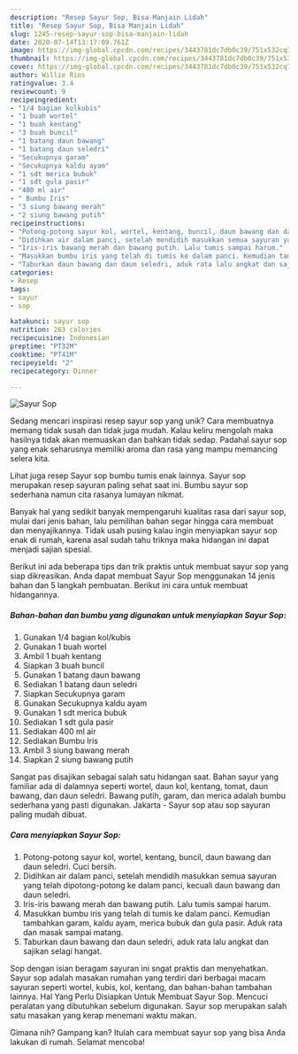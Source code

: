 ```yaml
---
description: "Resep Sayur Sop, Bisa Manjain Lidah"
title: "Resep Sayur Sop, Bisa Manjain Lidah"
slug: 1245-resep-sayur-sop-bisa-manjain-lidah
date: 2020-07-14T13:17:09.761Z
image: https://img-global.cpcdn.com/recipes/3443781dc7db0c39/751x532cq70/sayur-sop-foto-resep-utama.jpg
thumbnail: https://img-global.cpcdn.com/recipes/3443781dc7db0c39/751x532cq70/sayur-sop-foto-resep-utama.jpg
cover: https://img-global.cpcdn.com/recipes/3443781dc7db0c39/751x532cq70/sayur-sop-foto-resep-utama.jpg
author: Willie Rios
ratingvalue: 3.4
reviewcount: 9
recipeingredient:
- "1/4 bagian kolkubis"
- "1 buah wortel"
- "1 buah kentang"
- "3 buah buncil"
- "1 batang daun bawang"
- "1 batang daun seledri"
- "Secukupnya garam"
- "Secukupnya kaldu ayam"
- "1 sdt merica bubuk"
- "1 sdt gula pasir"
- "400 ml air"
- " Bumbu Iris"
- "3 siung bawang merah"
- "2 siung bawang putih"
recipeinstructions:
- "Potong-potong sayur kol, wortel, kentang, buncil, daun bawang dan daun seledri. Cuci bersih."
- "Didihkan air dalam panci, setelah mendidih masukkan semua sayuran yang telah dipotong-potong ke dalam panci, kecuali daun bawang dan daun seledri."
- "Iris-iris bawang merah dan bawang putih. Lalu tumis sampai harum."
- "Masukkan bumbu iris yang telah di tumis ke dalam panci. Kemudian tambahkan garam, kaldu ayam, merica bubuk dan gula pasir. Aduk rata dan masak sampai matang."
- "Taburkan daun bawang dan daun seledri, aduk rata lalu angkat dan sajikan selagi hangat."
categories:
- Resep
tags:
- sayur
- sop

katakunci: sayur sop 
nutrition: 263 calories
recipecuisine: Indonesian
preptime: "PT32M"
cooktime: "PT41M"
recipeyield: "2"
recipecategory: Dinner

---
```



![Sayur Sop](https://img-global.cpcdn.com/recipes/3443781dc7db0c39/751x532cq70/sayur-sop-foto-resep-utama.jpg)

Sedang mencari inspirasi resep sayur sop yang unik? Cara membuatnya memang tidak susah dan tidak juga mudah. Kalau keliru mengolah maka hasilnya tidak akan memuaskan dan bahkan tidak sedap. Padahal sayur sop yang enak seharusnya memiliki aroma dan rasa yang mampu memancing selera kita.

Lihat juga resep Sayur sop bumbu tumis enak lainnya. Sayur sop merupakan resep sayuran paling sehat saat ini. Bumbu sayur sop sederhana namun cita rasanya lumayan nikmat.

Banyak hal yang sedikit banyak mempengaruhi kualitas rasa dari sayur sop, mulai dari jenis bahan, lalu pemilihan bahan segar hingga cara membuat dan menyajikannya. Tidak usah pusing kalau ingin menyiapkan sayur sop enak di rumah, karena asal sudah tahu triknya maka hidangan ini dapat menjadi sajian spesial.


Berikut ini ada beberapa tips dan trik praktis untuk membuat sayur sop yang siap dikreasikan. Anda dapat membuat Sayur Sop menggunakan 14 jenis bahan dan 5 langkah pembuatan. Berikut ini cara untuk membuat hidangannya.

<!--inarticleads1-->

##### Bahan-bahan dan bumbu yang digunakan untuk menyiapkan Sayur Sop:

1. Gunakan 1/4 bagian kol/kubis
1. Gunakan 1 buah wortel
1. Ambil 1 buah kentang
1. Siapkan 3 buah buncil
1. Gunakan 1 batang daun bawang
1. Sediakan 1 batang daun seledri
1. Siapkan Secukupnya garam
1. Gunakan Secukupnya kaldu ayam
1. Gunakan 1 sdt merica bubuk
1. Sediakan 1 sdt gula pasir
1. Sediakan 400 ml air
1. Sediakan  Bumbu Iris
1. Ambil 3 siung bawang merah
1. Siapkan 2 siung bawang putih


Sangat pas disajikan sebagai salah satu hidangan saat. Bahan sayur yang familiar ada di dalamnya seperti wortel, daun kol, kentang, tomat, daun bawang, dan daun seledri. Bawang putih, garam, dan merica adalah bumbu sederhana yang pasti digunakan. Jakarta - Sayur sop atau sop sayuran paling mudah dibuat. 

<!--inarticleads2-->

##### Cara menyiapkan Sayur Sop:

1. Potong-potong sayur kol, wortel, kentang, buncil, daun bawang dan daun seledri. Cuci bersih.
1. Didihkan air dalam panci, setelah mendidih masukkan semua sayuran yang telah dipotong-potong ke dalam panci, kecuali daun bawang dan daun seledri.
1. Iris-iris bawang merah dan bawang putih. Lalu tumis sampai harum.
1. Masukkan bumbu iris yang telah di tumis ke dalam panci. Kemudian tambahkan garam, kaldu ayam, merica bubuk dan gula pasir. Aduk rata dan masak sampai matang.
1. Taburkan daun bawang dan daun seledri, aduk rata lalu angkat dan sajikan selagi hangat.


Sop dengan isian beragam sayuran ini sngat praktis dan menyehatkan. Sayur sop adalah masakan rumahan yang terdiri dari berbagai macam sayuran seperti wortel, kubis, kol, kentang, dan bahan-bahan tambahan lainnya. Hal Yang Perlu Disiapkan Untuk Membuat Sayur Sop. Mencuci peralatan yang dibutuhkan sebelum digunakan. Sayur sop merupakan salah satu masakan yang kerap menemani waktu makan. 

Gimana nih? Gampang kan? Itulah cara membuat sayur sop yang bisa Anda lakukan di rumah. Selamat mencoba!
